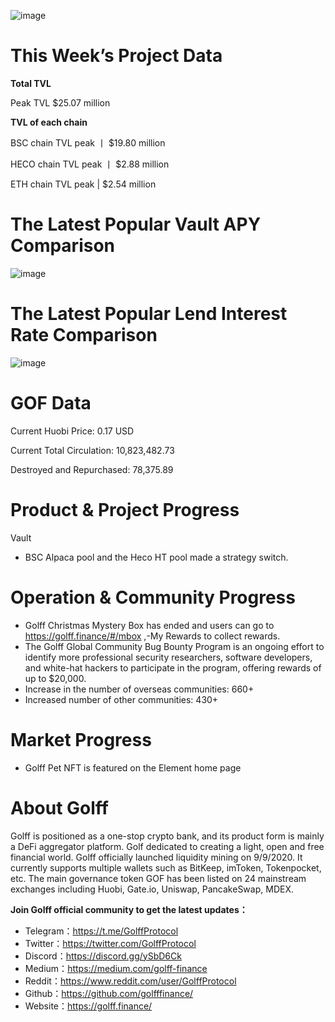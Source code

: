 ![image](https://docs.golff.com/blog/page/week43/1.png)

# This Week’s Project Data

**Total TVL**

Peak TVL $25.07 million

**TVL of each chain**

BSC chain TVL peak 丨 $19.80 million

HECO chain TVL peak 丨 $2.88 million

ETH chain TVL peak | $2.54 million

# The Latest Popular Vault APY Comparison

![image](https://docs.golff.com/blog/page/week43/2.png)

# The Latest Popular Lend Interest Rate Comparison

![image](https://docs.golff.com/blog/page/week43/3.png)

# GOF Data

Current Huobi Price: 0.17 USD

Current Total Circulation: 10,823,482.73

Destroyed and Repurchased: 78,375.89

# Product & Project Progress

Vault

- BSC Alpaca pool and the Heco HT pool made a strategy switch.

# Operation & Community Progress

- Golff Christmas Mystery Box has ended and users can go to https://golff.finance/#/mbox ,-My Rewards to collect rewards.
- The Golff Global Community Bug Bounty Program is an ongoing effort to identify more professional security researchers, software developers, and white-hat hackers to participate in the program, offering rewards of up to $20,000.
- Increase in the number of overseas communities: 660+
- Increased number of other communities: 430+

# Market Progress

- Golff Pet NFT is featured on the Element home page

# About Golff

Golff is positioned as a one-stop crypto bank, and its product form is mainly a DeFi aggregator platform. Golf dedicated to creating a light, open and free financial world. Golff officially launched liquidity mining on 9/9/2020. It currently supports multiple wallets such as BitKeep, imToken, Tokenpocket, etc. The main governance token GOF has been listed on 24 mainstream exchanges including Huobi, Gate.io, Uniswap, PancakeSwap, MDEX.

**Join Golff official community to get the latest updates：**

- Telegram：https://t.me/GolffProtocol
- Twitter：https://twitter.com/GolffProtocol
- Discord：https://discord.gg/ySbD6Ck
- Medium：https://medium.com/golff-finance
- Reddit：https://www.reddit.com/user/GolffProtocol
- Github：https://github.com/golfffinance/
- Website：https://golff.finance/